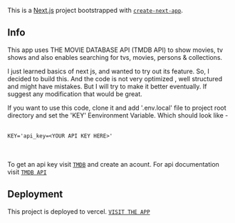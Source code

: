 This is a [Next.js](https://nextjs.org/) project bootstrapped with [`create-next-app`](https://github.com/vercel/next.js/tree/canary/packages/create-next-app).

## Info

This app uses THE MOVIE DATABASE API (TMDB API) to show movies, tv shows and also enables searching for tvs, movies, persons & collections.

I just learned basics of next js, and wanted to try out its feature. So, I decided to build this. And the code is not very optimized , well structured and might have mistakes. But I will try to make it better eventually. If suggest any modification that would be great.

If you want to use this code, clone it and add '.env.local' file to project root directory and set the 'KEY' Eenvironment Variable. Which should look like - <br /><br />

```
KEY='api_key=<YOUR API KEY HERE>'
```

<br /><br /> To get an api key visit [`TMDB`](https://www.themoviedb.org/) and create an acount. For api documentation visit [`TMDB API`](https://developers.themoviedb.org/3/getting-started/introduction)

## Deployment

This project is deployed to vercel. [`VISIT THE APP`](https://movie-info-app.vercel.app)
